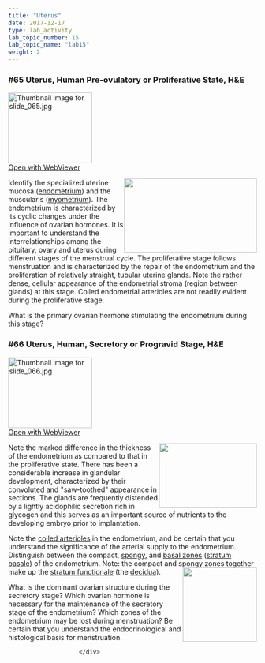 ```yaml
---
title: "Uterus"
date: 2017-12-17
type: lab_activity
lab_topic_number: 15
lab_topic_name: "lab15"
weight: 2
---
```

<div class="entrybody">
						<h3>#65 Uterus, Human Pre-ovulatory or Proliferative State, <span class="caps">H&amp;E</span></h3>

<div class="thumbnail"> <a href="http://virtualslides.cumc.columbia.edu/65.svs/view.apml?" target="_blank"><img alt="Thumbnail image for slide_065.jpg" src="http://histologylab.ccnmtl.columbia.edu/assets/images/slide_065-thumb-170x143-1542.jpg" width="170" height="143" class="mt-image-left"></a><br><a href="http://virtualslides.cumc.columbia.edu/65.svs/view.apml?" target="_blank">Open with WebViewer</a> </div>

<p><img src="http://histologylab.ccnmtl.columbia.edu/assets/images/65%20uterus.jpg" style="width:269px; height:150px; float:right;">Identify the specialized uterine mucosa (<u>endometrium</u>) and the muscularis (<u>myometrium</u>). The endometrium is characterized by its cyclic changes under the influence of ovarian hormones. It is important to understand the interrelationships among the pituitary, ovary and uterus during different stages of the menstrual cycle. The proliferative stage follows menstruation and is characterized by the repair of the endometrium and the proliferation of relatively straight, tubular uterine glands. Note the rather dense, cellular appearance of the endometrial stroma (region between glands) at this stage. Coiled endometrial arterioles are not readily evident during the proliferative stage.</p>

<p>What is the primary ovarian hormone stimulating the endometrium during this stage?</p>

<h3>#66 Uterus, Human, Secretory or Progravid Stage, <span class="caps">H&amp;E</span></h3>

<div class="thumbnail"> <a href="http://virtualslides.cumc.columbia.edu/66.svs/view.apml?" target="_blank"><img alt="Thumbnail image for slide_066.jpg" src="http://histologylab.ccnmtl.columbia.edu/assets/images/slide_066-thumb-170x143-1545.jpg" width="170" height="143" class="mt-image-left"></a><br><a href="http://virtualslides.cumc.columbia.edu/66.svs/view.apml?" target="_blank">Open with WebViewer</a> </div>

<p><img src="http://histologylab.ccnmtl.columbia.edu/assets/images/66%20uterus%20-%20secratory.jpg" style="width:198px; height:130px; float:right;">Note the marked difference in the thickness of the endometrium as compared to that in the proliferative state. There has been a considerable increase in glandular development, characterized by their convoluted and "saw-toothed" appearance in sections. The glands are frequently distended by a lightly acidophilic secretion rich in glycogen and this serves as an important source of nutrients to the developing embryo prior to implantation. </p>

<p>Note the <u>coiled arterioles</u> in the endometrium, and be certain that you understand the significance of the arterial supply to the endometrium. Distinguish between the compact, <u>spongy</u>, and <u>basal zones</u> (<u>stratum basale</u>) of the endometrium. Note: the compact and spongy zones together make up the <u>stratum functionale</u> (the <u>decidua</u>).<img src="http://histologylab.ccnmtl.columbia.edu/assets/images/66%20uterus%20-%20spiral%20arteries_Fotor.jpg" style="width:150px; height:150px; float:right;"></p>

<p>What is the dominant ovarian structure during the secretory stage? Which ovarian hormone is necessary for the maintenance of the secretory stage of the endometrium? Which zones of the endometrium may be lost during menstruation? Be certain that you understand the endocrinological and histological basis for menstruation.</p>
						
						
						</div>
